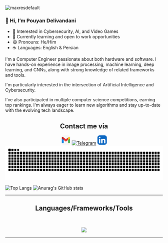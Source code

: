 
![maxresdefault](https://github.com/user-attachments/assets/d72c3011-fd79-4ca5-875b-92f80c8e5f4a)

### 👋 Hi, I’m Pouyan Delivandani

- 👀 Interested in Cybersecurity, AI, and Video Games  
- 🌱 Currently learning and open to work opportunities  
- 😄 Pronouns: He/Him  
- ☕ Languages: English & Persian  

I'm a Computer Engineer passionate about both hardware and software.
I have hands-on experience in image processing, machine learning, deep learning, and CNNs, along with strong knowledge of related frameworks and tools.

I'm particularly interested in the intersection of Artificial Intelligence and Cybersecurity.

I've also participated in multiple computer science competitions, earning top rankings.
I'm always eager to learn new algorithms and stay up-to-date with the evolving tech landscape.

<!-- Socials -->
<h2 align="center">Contact me via</h2>

<div align="center">
  <!--  Mail  -->
  <a href="mailto:pouyan.delivandani@gmail.com" target="_blank"><img src="https://github.com/tandpfun/skill-icons/blob/main/icons/Gmail-Light.svg" target="_blank" alt="Gmail"       width="30px"></a>
  <!--  Telegram  -->
  <a href = "https://t.me/cofeeoldman"><img src="https://skills-icons.vercel.app/api/icons?i=telegram" target="_blank" alt="Telegram"     width="30px"></a>
  <!-- LinkedIn -->
  <a href = "https://www.linkedin.com/in/pouyan-d-731a48384/"><img src="https://github.com/tandpfun/skill-icons/blob/main/icons/LinkedIn.svg" target="_blank" alt="LinkedIn"     width="30px"></a>
</div>



<picture>
  <source media="(prefers-color-scheme: dark)" srcset="https://raw.githubusercontent.com/Alpha-lacrim/Alpha-lacrim/output/github-contribution-grid-snake-dark.svg">
  <source media="(prefers-color-scheme: light)" srcset="https://raw.githubusercontent.com/Alpha-lacrim/Alpha-lacrim/output/github-contribution-grid-snake.svg">
  <img alt="github contribution grid snake animation" src="https://raw.githubusercontent.com/Alpha-lacrim/Alpha-lacrim/output/github-contribution-grid-snake.svg">
</picture>

![Top Langs](https://github-readme-stats.vercel.app/api/top-langs/?username=Alpha-lacrim&theme=radical)
![Anurag's GitHub stats](https://github-readme-stats.vercel.app/api?username=Alpha-Lacrim&show_icons=true&theme=radical)

<!-- Languages -->
<hr>
<h2 align="center">Languages/Frameworks/Tools</h2>
<br>
<p align="center">
  <a href="https://skillicons.dev">
    <img src="https://skillicons.dev/icons?i=git,github,opencv,tensorflow,python,c,cpp,java,anaconda,linux,nmap,ubuntu,vscode,clion,pycharm,idea&perline=4" /><br>
  </a>
<hr>





